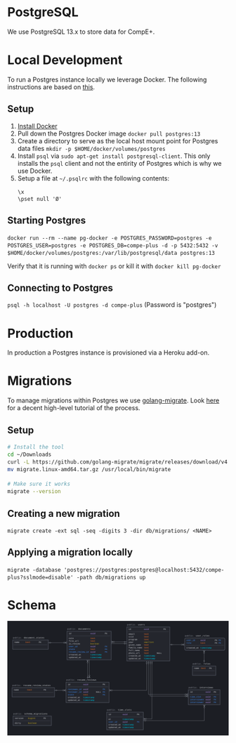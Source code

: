 # PostgreSQL

We use PostgreSQL 13.x to store data for CompE+.

# Local Development

To run a Postgres instance locally we leverage Docker. The following instructions are based on [this](https://hackernoon.com/dont-install-postgres-docker-pull-postgres-bee20e200198).

## Setup

1. [Install Docker](https://www.docker.com/get-started)
2. Pull down the Postgres Docker image `docker pull postgres:13`
3. Create a directory to serve as the local host mount point for Postgres data files `mkdir -p $HOME/docker/volumes/postgres`
4. Install `psql` via `sudo apt-get install postgresql-client`. This only installs the `psql` client and not the entirity of Postgres which is why we use Docker.
5. Setup a file at `~/.psqlrc` with the following contents:
    ```
    \x
    \pset null 'Ø'
    ```

## Starting Postgres

`docker run --rm --name pg-docker -e POSTGRES_PASSWORD=postgres -e POSTGRES_USER=postgres -e POSTGRES_DB=compe-plus -d -p 5432:5432 -v $HOME/docker/volumes/postgres:/var/lib/postgresql/data postgres:13`

Verify that it is running with `docker ps` or kill it with `docker kill pg-docker`

## Connecting to Postgres

`psql -h localhost -U postgres -d compe-plus` (Password is "postgres")

# Production

In production a Postgres instance is provisioned via a Heroku add-on.

# Migrations

To manage migrations within Postgres we use [golang-migrate](https://github.com/golang-migrate/migrate). Look [here](https://github.com/golang-migrate/migrate/blob/master/database/postgres/TUTORIAL.md) for a decent high-level tutorial of the process.

## Setup

```bash
# Install the tool
cd ~/Downloads
curl -L https://github.com/golang-migrate/migrate/releases/download/v4.14.1/migrate.linux-amd64.tar.gz | tar xvz
mv migrate.linux-amd64.tar.gz /usr/local/bin/migrate

# Make sure it works
migrate --version
```

## Creating a new migration

`migrate create -ext sql -seq -digits 3 -dir db/migrations/ <NAME>`

## Applying a migration locally

`migrate -database 'postgres://postgres:postgres@localhost:5432/compe-plus?sslmode=disable' -path db/migrations up`

# Schema

![Schema](schema.png)

